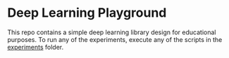 # Deep Learning Playground

This repo contains a simple deep learning library design for educational purposes. To run any of the experiments, execute any of the scripts in the [experiments](experiments) folder. 

